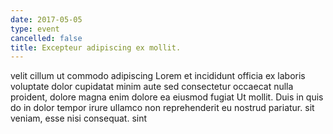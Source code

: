 ```yaml
---
date: 2017-05-05
type: event
cancelled: false
title: Excepteur adipiscing ex mollit.
---
```

velit cillum ut commodo adipiscing Lorem et incididunt officia ex laboris voluptate dolor cupidatat minim aute sed consectetur occaecat nulla proident, dolore magna enim dolore ea eiusmod fugiat Ut mollit. Duis in quis do in dolor tempor irure ullamco non reprehenderit eu nostrud pariatur. sit veniam, esse nisi consequat. sint